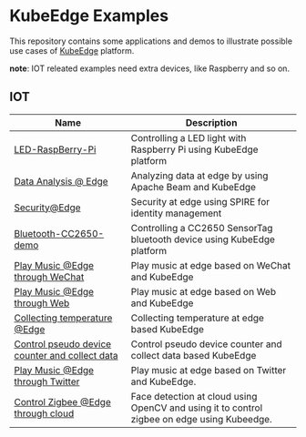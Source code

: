 # KubeEdge Examples

This repository contains some applications and demos to illustrate possible use cases of [KubeEdge](https://github.com/kubeedge/kubeedge) platform.

**note**:
IOT releated examples need extra devices, like Raspberry and so on.

## IOT

|Name | Description |
|---|---|
|  [LED-RaspBerry-Pi](led-raspberrypi/README.md)     |Controlling a LED light with Raspberry Pi using KubeEdge platform
|[Data Analysis @ Edge](apache-beam-analysis/README.md) | Analyzing data at edge by using Apache Beam and KubeEdge
| [Security@Edge](security-demo/README.md) | Security at edge using SPIRE for identity management
[Bluetooth-CC2650-demo](bluetooth-CC2650-demo/README.md)     |Controlling a CC2650 SensorTag bluetooth device using KubeEdge platform
| [Play Music @Edge through WeChat](wechat-demo/README.md) | Play music at edge based on WeChat and KubeEdge
| [Play Music @Edge through Web](web-demo/README.md) | Play music at edge based on Web and KubeEdge
| [Collecting temperature @Edge](temperature-demo/README.md) | Collecting temperature at edge based KubeEdge
| [Control pseudo device counter and collect data](kubeedge-counter-demo/README.md) | Control pseudo device counter and collect data based KubeEdge
  [Play Music @Edge through Twitter](ke-twitter-demo/README.md)| Play music at edge based on Twitter and KubeEdge. 
  [Control Zigbee @Edge through cloud](kubeedge-edge-ai-application/README.md) | Face detection at cloud using OpenCV and using it to control zigbee on edge using Kubeedge.
